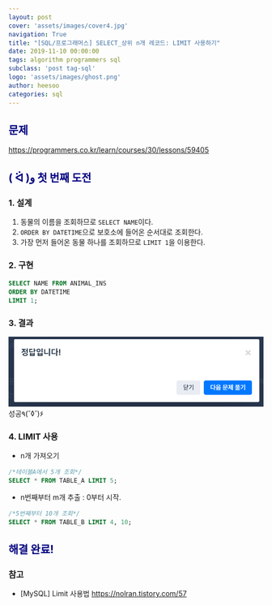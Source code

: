 ```yaml
---
layout: post
cover: 'assets/images/cover4.jpg'
navigation: True
title: "[SQL/프로그래머스] SELECT_상위 n개 레코드: LIMIT 사용하기"
date: 2019-11-10 00:00:00
tags: algorithm programmers sql
subclass: 'post tag-sql'
logo: 'assets/images/ghost.png'
author: heesoo
categories: sql
---
```

## <span style="color:navy">문제</span>
<https://programmers.co.kr/learn/courses/30/lessons/59405>


## <span style="color:navy">( ᐛ )و 첫 번째 도전</span>

### 1. 설계
1. 동물의 이름을 조회하므로 `SELECT NAME`이다.
2. `ORDER BY DATETIME`으로 보호소에 들어온 순서대로 조회한다.
3. 가장 먼저 들어온 동물 하나를 조회하므로 `LIMIT 1`을 이용한다.

### 2. 구현
```sql
SELECT NAME FROM ANIMAL_INS
ORDER BY DATETIME
LIMIT 1;
```
### 3. 결과
![실행결과](./assets/images/191108_5.PNG)
성공٩(˘◊˘)۶

### 4. LIMIT 사용
- n개 가져오기
```sql
/*테이블A에서 5개 조회*/
SELECT * FROM TABLE_A LIMIT 5;
```
- n번째부터 m개 추출
: 0부터 시작.
```sql
/*5번째부터 10개 조회*/
SELECT * FROM TABLE_B LIMIT 4, 10;
```
## <span style="color:navy">해결 완료!</span>

### 참고
- [MySQL] Limit 사용법 <https://nolran.tistory.com/57>
